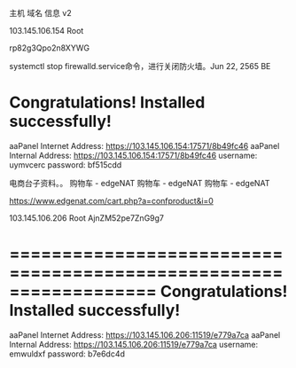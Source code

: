 主机 域名  信息  v2



103.145.106.154
Root


rp82g3Qpo2n8XYWG


systemctl stop firewalld.service命令，进行关闭防火墙。Jun 22, 2565 BE



Congratulations! Installed successfully!
==================================================================
aaPanel Internet Address: https://103.145.106.154:17571/8b49fc46
aaPanel Internal Address: https://103.145.106.154:17571/8b49fc46
username: uymvcerc
password: bf515cdd



电商台子资料。。
购物车 - edgeNAT
购物车 - edgeNAT
购物车 - edgeNAT

https://www.edgenat.com/cart.php?a=confproduct&i=0


103.145.106.206
Root
AjnZM52pe7ZnG9g7














==================================================================
Congratulations! Installed successfully!
==================================================================
aaPanel Internet Address: https://103.145.106.206:11519/e779a7ca
aaPanel Internal Address: https://103.145.106.206:11519/e779a7ca
username: emwuldxf
password: b7e6dc4d








